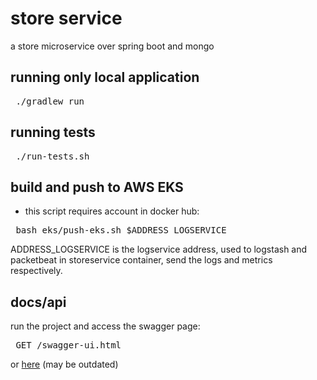 # store service
a store microservice over spring boot and mongo

## running only local application
<pre> ./gradlew run </pre>

## running tests
<pre> ./run-tests.sh </pre>

## build and push to AWS EKS
* this script requires account in docker hub:
<pre> bash eks/push-eks.sh $ADDRESS_LOGSERVICE</pre>

ADDRESS_LOGSERVICE is the logservice address, used to logstash and packetbeat in storeservice container, send the logs and metrics respectively.


## docs/api
run the project and access the swagger page:
<pre> GET /swagger-ui.html </pre>
or
[here](https://github.com/if1007/storeService/wiki/api) (may be outdated)
